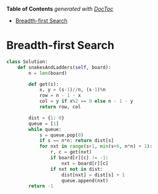 <!-- START doctoc generated TOC please keep comment here to allow auto update -->
<!-- DON'T EDIT THIS SECTION, INSTEAD RE-RUN doctoc TO UPDATE -->
**Table of Contents**  *generated with [DocToc](https://github.com/thlorenz/doctoc)*

- [Breadth-first Search](#breadth-first-search)

<!-- END doctoc generated TOC please keep comment here to allow auto update -->

# Breadth-first Search

```python
class Solution:
    def snakesAndLadders(self, board):
        n = len(board)

        def get(s):
            x, y = (s-1)//n, (s-1)%n
            row = n - 1 - x
            col = y if x%2 == 0 else n - 1 - y
            return row, col

        dist = {1: 0}
        queue = [1]
        while queue:
            s = queue.pop(0)
            if s == n*n: return dist[s]
            for nxt in range(s+1, min(s+6, n*n) + 1):
                r, c = get(nxt)
                if board[r][c] != -1:
                    nxt = board[r][c]
                if nxt not in dist:
                    dist[nxt] = dist[s] + 1
                    queue.append(nxt)
        return -1
```
